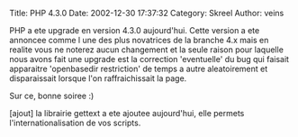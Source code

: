 Title: PHP 4.3.0
Date: 2002-12-30 17:37:32
Category: Skreel
Author: veins

PHP a ete upgrade en version 4.3.0 aujourd'hui. Cette version a ete annoncee comme l une des plus novatrices de la branche 4.x mais en realite vous ne noterez aucun changement et la seule raison pour laquelle nous avons fait une upgrade est la correction 'eventuelle' du bug qui faisait apparaitre 'openbasedir restriction' de temps a autre aleatoirement et disparaissait lorsque l'on raffraichissait la page.

Sur ce, bonne soiree :)

[ajout]
la librairie gettext a ete ajoutee aujourd'hui, elle permets l'internationalisation de vos scripts.